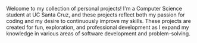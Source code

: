 Welcome to my collection of personal projects! I'm a Computer Science student at UC Santa Cruz, and these projects reflect both my passion for coding and my desire to continuously improve my skills. These projects are created for fun, exploration, and professional development as I expand my knowledge in various areas of software development and problem-solving.
